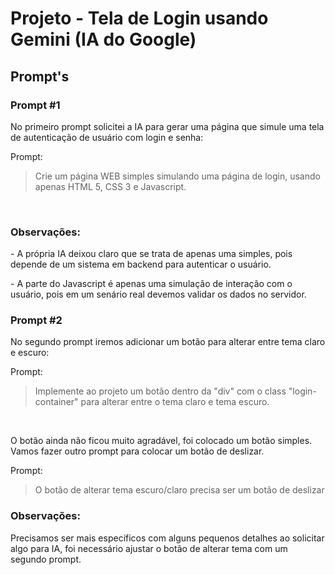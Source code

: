 # Projeto - Tela de Login usando Gemini (IA do Google)

## Prompt's

### Prompt #1
<p>No primeiro prompt solicitei a IA para gerar uma página que simule uma tela de autenticação de usuário com login e senha:</p>

Prompt:
<blockquote>Crie um página WEB simples simulando uma página de login, usando apenas HTML 5, CSS 3 e Javascript.
</blockquote>
<br>

### Observações:
<p>- A própria IA deixou claro que se trata de apenas uma simples, pois depende de um sistema em backend para autenticar o usuário.</p>

<p>- A parte do Javascript é apenas uma simulação de interação com o usuário, pois em um senário real devemos validar os dados no servidor.</p>

### Prompt #2

<p>No segundo prompt iremos adicionar um botão para alterar entre tema claro e escuro:</P>
Prompt: 
<blockquote>Implemente ao projeto um botão dentro da "div" com o class "login-container" para alterar entre o tema claro e tema escuro.</blockquote>
<br>
<p>O botão ainda não ficou muito agradável, foi colocado um botão simples. Vamos fazer outro prompt para colocar um botão de deslizar.</p>

Prompt:
<blockquote>O botão de alterar tema escuro/claro precisa ser um botão de deslizar</blockquote>

### Observações:
<p>Precisamos ser mais específicos com alguns pequenos detalhes ao solicitar algo para IA, foi necessário ajustar o botão de alterar tema com um segundo prompt.</p>
